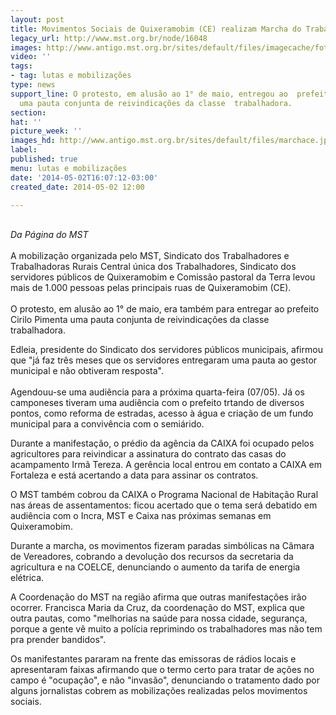 ```yaml
---
layout: post
title: Movimentos Sociais de Quixeramobim (CE) realizam Marcha do Trabalhador
legacy_url: http://www.mst.org.br/node/16048
images: http://www.antigo.mst.org.br/sites/default/files/imagecache/foto_destaque/marchace.jpg
video: ''
tags:
- tag: lutas e mobilizações
type: news
support_line: O protesto, em alusão ao 1° de maio, entregou ao  prefeito Cirilo Pimenta
  uma pauta conjunta de reivindicações da classe  trabalhadora.
section: 
hat: ''
picture_week: ''
images_hd: http://www.antigo.mst.org.br/sites/default/files/marchace.jpg
label: 
published: true
menu: lutas e mobilizações
date: '2014-05-02T16:07:12-03:00'
created_date: 2014-05-02 12:00

---
```

<p><br><em>Da Página do MST</em><br><br>A mobilização organizada pelo MST, Sindicato dos Trabalhadores e Trabalhadoras Rurais Central única dos Trabalhadores, Sindicato dos servidores públicos de Quixeramobim e Comissão pastoral da Terra levou mais de 1.000 pessoas pelas principais ruas de Quixeramobim (CE). <br><br>O protesto, em alusão ao 1° de maio, era também para entregar ao prefeito Cirilo Pimenta uma pauta conjunta de reivindicações da classe trabalhadora. </p><p>Edleia, presidente do Sindicato dos servidores públicos municipais, afirmou que "já faz três meses que os servidores entregaram uma pauta ao gestor municipal e não obtiveram resposta". <br><br>Agendouu-se uma audiência para a próxima quarta-feira (07/05). Já os camponeses tiveram uma audiência com o prefeito trtando de diversos pontos, como reforma de estradas, acesso à água e criação de um fundo municipal para a convivência com o semiárido.</p><p>Durante a manifestação, o prédio da agência da CAIXA foi ocupado pelos agricultores para reivindicar a assinatura do contrato das casas do acampamento Irmã Tereza. A gerência local entrou em contato a CAIXA em Fortaleza e está acertando a data para assinar os contratos. </p><p>O MST também cobrou da CAIXA o Programa Nacional de Habitação Rural nas áreas de assentamentos: ficou acertado que o tema será debatido em audiência com o Incra, MST e Caixa nas próximas semanas em Quixeramobim. </p><p>Durante a marcha, os movimentos fizeram paradas simbólicas na Câmara de Vereadores, cobrando a devolução dos recursos da secretaria da agricultura e na COELCE, denunciando o aumento da tarifa de energia elétrica. </p><p>A Coordenação do MST na região afirma que outras manifestações irão ocorrer. Francisca Maria da Cruz, da coordenação do MST, explica que outra pautas, como "melhorias na saúde para nossa cidade, segurança, porque a gente vê muito a polícia reprimindo os trabalhadores mas não tem pra prender bandidos".</p><p>Os manifestantes pararam na frente das emissoras de rádios locais e apresentaram faixas afirmando que o termo certo para tratar de ações no campo é "ocupação", e não "invasão", denunciando o tratamento dado por alguns jornalistas cobrem as mobilizações realizadas pelos movimentos sociais.</p>
